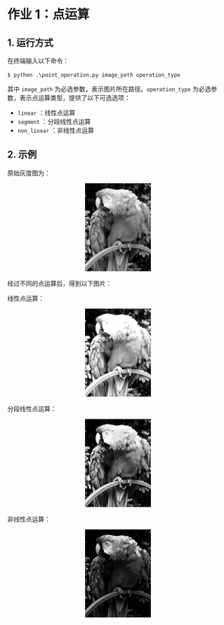 # 作业 1：点运算

## 1. 运行方式

在终端输入以下命令：

```shell
$ python .\point_operation.py image_path operation_type
```

其中 `image_path` 为必选参数，表示图片所在路径。`operation_type` 为必选参数，表示点运算类型，提供了以下可选选项：

- `linear` ：线性点运算
- `segment` ：分段线性点运算
- `non_linear` ：非线性点运算



## 2. 示例

原始灰度图为：

<div>
    <center>
    	<img src="imgs/original.png" >
    </center>
</div>



经过不同的点运算后，得到以下图片：

线性点运算：

<div>
    <center>
    	<img src="imgs/linear_original.png" >
    </center>
</div>


分段线性点运算：

<div>
    <center>
    	<img src="imgs/segment_original.png" >
    </center>
</div>


非线性点运算：

<div>
    <center>
    	<img src="imgs/non_linear_original.png" >
    </center>
</div>


